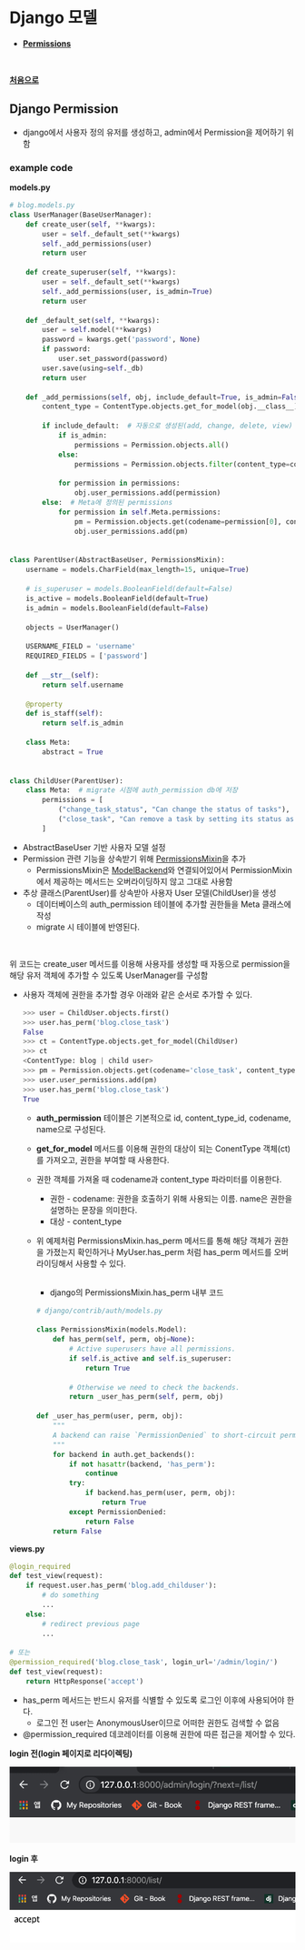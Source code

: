 # Django 모델

- **[Permissions](#permission)**


<br>

**[처음으로](#20xxxx)**
<br>



## Django Permission

-   django에서 사용자 정의 유저를 생성하고, admin에서 Permission을 제어하기 위함



### example code

**models.py**

```python
# blog.models.py
class UserManager(BaseUserManager):
    def create_user(self, **kwargs):
        user = self._default_set(**kwargs)
        self._add_permissions(user)
        return user

    def create_superuser(self, **kwargs):
        user = self._default_set(**kwargs)
        self._add_permissions(user, is_admin=True)
        return user

    def _default_set(self, **kwargs):
        user = self.model(**kwargs)
        password = kwargs.get('password', None)
        if password:
            user.set_password(password)
        user.save(using=self._db)
        return user

    def _add_permissions(self, obj, include_default=True, is_admin=False):
        content_type = ContentType.objects.get_for_model(obj.__class__)

        if include_default:  # 자동으로 생성된(add, change, delete, view) permissions 포함
            if is_admin:
                permissions = Permission.objects.all()
            else:
                permissions = Permission.objects.filter(content_type=content_type)

            for permission in permissions:
                obj.user_permissions.add(permission)
        else:  # Meta에 정의된 permissions
            for permission in self.Meta.permissions:
                pm = Permission.objects.get(codename=permission[0], content_type=content_type)
                obj.user_permissions.add(pm)


class ParentUser(AbstractBaseUser, PermissionsMixin):
    username = models.CharField(max_length=15, unique=True)

    # is_superuser = models.BooleanField(default=False)
    is_active = models.BooleanField(default=True)
    is_admin = models.BooleanField(default=False)

    objects = UserManager()

    USERNAME_FIELD = 'username'
    REQUIRED_FIELDS = ['password']

    def __str__(self):
        return self.username

    @property
    def is_staff(self):
        return self.is_admin

    class Meta:
        abstract = True


class ChildUser(ParentUser):
    class Meta:  # migrate 시점에 auth_permission db에 저장
        permissions = [
            ("change_task_status", "Can change the status of tasks"),
            ("close_task", "Can remove a task by setting its status as closed"),
        ]
```

-   AbstractBaseUser 기반 사용자 모델 설정
-   Permission 관련 기능을 상속받기 위해 [PermissionsMixin](https://docs.djangoproject.com/en/3.1/topics/auth/customizing/#django.contrib.auth.models.PermissionsMixin)을 추가
    -   PermissionsMixin은 [ModelBackend](https://docs.djangoproject.com/en/3.1/ref/settings/#auth)와 연결되어있어서 PermissionMixin에서 제공하는 메서드는 오버라이딩하지 않고 그대로 사용함
-   추상 클래스(ParentUser)를 상속받아 사용자 User 모델(ChildUser)을 생성
    -   데이터베이스의 auth_permission 테이블에 추가할 권한들을 Meta 클래스에 작성
    -   migrate 시 테이블에 반영된다.

<br>

위 코드는 create_user 메서드를 이용해 사용자를 생성할 때 자동으로 permission을 해당 유저 객체에 추가할 수 있도록 UserManager를 구성함

-   사용자 객체에 권한을 추가할 경우 아래와 같은 순서로 추가할 수 있다.

    ```python
    >>> user = ChildUser.objects.first()
    >>> user.has_perm('blog.close_task')
    False
    >>> ct = ContentType.objects.get_for_model(ChildUser)
    >>> ct
    <ContentType: blog | child user>
    >>> pm = Permission.objects.get(codename='close_task', content_type=ct)
    >>> user.user_permissions.add(pm)
    >>> user.has_perm('blog.close_task')
    True
    ```

    -   **auth_permission** 테이블은 기본적으로 id, content_type_id, codename, name으로 구성된다.

    -   **get_for_model** 메서드를 이용해 권한의 대상이 되는 ConentType 객체(ct)를 가져오고, 권한을 부여할 때 사용한다.

    -   권한 객체를 가져올 때 codename과 content_type 파라미터를 이용한다.

        -   권한 - codename: 권한을 호출하기 위해 사용되는 이름. name은 권한을 설명하는 문장을 의미한다.
        -   대상 - content_type

    -   위 예제처럼 PermissionsMixin.has_perm 메서드를 통해 해당 객체가 권한을 가졌는지 확인하거나 MyUser.has_perm 처럼 has_perm 메서드를 오버라이딩해서 사용할 수 있다.

        <br>

        -   django의 PermissionsMixin.has_perm 내부 코드

        ```python
        # django/contrib/auth/models.py
        
        class PermissionsMixin(models.Model):
            def has_perm(self, perm, obj=None):
                # Active superusers have all permissions.
                if self.is_active and self.is_superuser:
                    return True
        
                # Otherwise we need to check the backends.
                return _user_has_perm(self, perm, obj)  
        
        def _user_has_perm(user, perm, obj):
            """
            A backend can raise `PermissionDenied` to short-circuit permission checking.
            """
            for backend in auth.get_backends():
                if not hasattr(backend, 'has_perm'):
                    continue
                try:
                    if backend.has_perm(user, perm, obj):
                        return True
                except PermissionDenied:
                    return False
            return False
        ```

        

**views.py**

```python
@login_required
def test_view(request):
    if request.user.has_perm('blog.add_childuser'):
        # do something
        ...
    else:
        # redirect previous page
        ...
        
# 또는
@permission_required('blog.close_task', login_url='/admin/login/')
def test_view(request):
    return HttpResponse('accept')
```

-   has_perm 메서드는 반드시 유저를 식별할 수 있도록 로그인 이후에 사용되어야 한다.
    -   로그인 전 user는 AnonymousUser이므로 어떠한 권한도 검색할 수 없음
-   @permission_required 데코레이터를 이용해 권한에 따른 접근을 제어할 수 있다.



**login 전(login 페이지로 리다이렉팅)**

![image-20201019191329827](./images/image-20201019191329827.png)



**login 후**

![image-20201019191004957](./images/image-20201019191004957.png)

